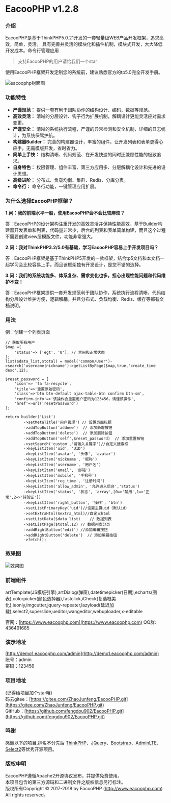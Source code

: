 EacooPHP v1.2.8
===============
### 介绍
EacooPHP是基于ThinkPHP5.0.21开发的一套轻量级WEB产品开发框架，追求高效，简单，灵活。
具有完善并灵活的模块化和插件机制，模块式开发，大大降低开发成本。命令行管理应用

>支持EacooPHP的用户请给我们一个star

使用EacooPHP框架开发定制您的系统前，建议熟悉官方的tp5.0完全开发手册。

![eacoophp封面图](https://github.com/fengdou902/EacooPHP/blob/master/screenshot.jpeg)

### 功能特性
- **严谨规范：** 提供一套有利于团队协作的结构设计、编码、数据等规范。
- **高效灵活：** 清晰的分层设计、钩子行为扩展机制，解耦设计更能灵活应对需求变更。
- **严谨安全：** 清晰的系统执行流程，严谨的异常检测和安全机制，详细的日志统计，为系统保驾护航。
- **构建器Builder：** 完善的构建器设计，丰富的组件，让开发列表和表单更得心应手。无需模版开发，省时省力。
- **简单上手快：** 结构清晰、代码规范、在开发快速的同时还兼顾性能的极致追求。
- **自身特色：** 权限管理、组件丰富、第三方应用多、分层解耦化设计和先进的设计思想。
- **高级进阶：** 分布式、负载均衡、集群、Redis、分库分表。 
- **命令行：** 命令行功能，一键管理应用扩展。 

### 为什么选择EacooPHP框架？
**1.问：我的前端水平一般，使用EacooPHP会不会比较麻烦？**

答：EacooPHP的设计架构注重开发的高效灵活并保持性能高效，基于Builder构建器开发表单和列表，代码量非常少，后台的列表和表单简单构建，而且这个过程不需要创建view层模版文件，功能非常强大。

**2.问：我对ThinkPHP3.2/5.0有基础，学习EacooPHP容易上手开发项目吗？**

答：EacooPHP框架是基于ThinkPHP5开发的一款框架，结合tp5文档和本文档一起学习会比较容易上手。而且该框架独有开发设计，是您不错的选择。

**3.问：我们的系统功能多、体系复杂、需求变化也多，担心出现性能问题和代码维护不变！**

答：EacooPHP框架提供一套开发规范利于团队协作，系统执行流程清晰，代码结构分层设计维护方便，逻辑解耦。并且分布式、负载均衡、Redis、缓存等都有文档说明。

### 用法
例：创建一个列表页面
```
// 获取所有用户
$map =[
	'status'=> ['egt', '0'], // 禁用和正常状态
];
list($data_list,$total) = model('common/User')->search('username|nickname')->getListByPage($map,true,'create_time desc',12);

$reset_password = [
    'icon'=> 'fa fa-recycle',
    'title'=>'重置原始密码',
    'class'=>'btn btn-default ajax-table-btn confirm btn-sm',
    'confirm-info'=>'该操作会重置用户密码为123456，请谨慎操作',
    'href'=>url('resetPassword')
];
        
return builder('List')
        ->setMetaTitle('用户管理') // 设置页面标题
        ->addTopButton('addnew')  // 添加新增按钮
        ->addTopButton('delete')  // 添加删除按钮
        ->addTopButton('self',$reset_password)  // 添加重置按钮
        ->setSearch('custom','请输入关键字')//自定义搜索框
        ->keyListItem('uid', 'UID')
        ->keyListItem('avatar', '头像', 'avatar')
        ->keyListItem('nickname', '昵称')
        ->keyListItem('username', '用户名')
        ->keyListItem('email', '邮箱')
        ->keyListItem('mobile', '手机号')
        ->keyListItem('reg_time', '注册时间')
        ->keyListItem('allow_admin', '允许进入后台','status')
        ->keyListItem('status', '状态', 'array',[0=>'禁用',1=>'正常',2=>'待验证'])
        ->keyListItem('right_button', '操作', 'btn')
        ->setListPrimaryKey('uid')//设置主键uid（默认id）
        ->setExtraHtml($extra_html)//自定义html
        ->setListData($data_list)    // 数据列表
        ->setListPage($total,12) // 数据列表分页
        ->addRightButton('edit') //添加编辑按钮
        ->addRightButton('delete')  // 添加编辑按钮
        ->fetch();
```
### 效果图
![效果图](https://github.com/fengdou902/EacooPHP/blob/dev/builder-list-user-demo1.jpg)

### 前端组件
artTemplate(JS模版引擎),artDialog(弹窗),datetimepicker(日期),echarts(图表),colorpicker(颜色选择器),fastclick,iCheck(复选框美化),ieonly,imgcutter,jquery-repeater,lazyload(延迟加载),select2,superslide,ueditor,wangeditor,webuploader,x-editable

官网：[https://www.eacoophp.com](https://www.eacoophp.com)
QQ群: 436491685
### 演示地址
[http://demo1.eacoophp.com/admin](http://demo1.eacoophp.com/admin)  
账号：admin  
密码：123456 

### 项目地址
(记得给项目加个star哦)  
码云gitee：[https://gitee.com/ZhaoJunfeng/EacooPHP.git](https://gitee.com/ZhaoJunfeng/EacooPHP.git)  
GitHub：[https://github.com/fengdou902/EacooPHP.git](https://github.com/fengdou902/EacooPHP.git)  

### 鸣谢
感谢以下的项目,排名不分先后
[ThinkPHP](http://www.thinkphp.cn)、[JQuery](http://jquery.com/)、[Bootstrap](http://getbootstrap.com/)、[AdminLTE](https://almsaeedstudio.com)、[Select2](https://github.com/select2/select2)等优秀开源项目。
### 版权申明
EacooPHP遵循Apache2开源协议发布，并提供免费使用。  
本项目包含的第三方源码和二进制文件之版权信息另行标注。  
版权所有Copyright © 2017-2018 by EacooPHP (http://www.eacoophp.com)  
All rights reserved。
